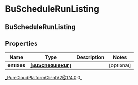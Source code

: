 # BuScheduleRunListing

## BuScheduleRunListing

## Properties

|Name | Type | Description | Notes|
|------------ | ------------- | ------------- | -------------|
| **entities** | [**[BuScheduleRun]**]([BuScheduleRun]) |  | [optional] |



_PureCloudPlatformClientV2@174.0.0_
